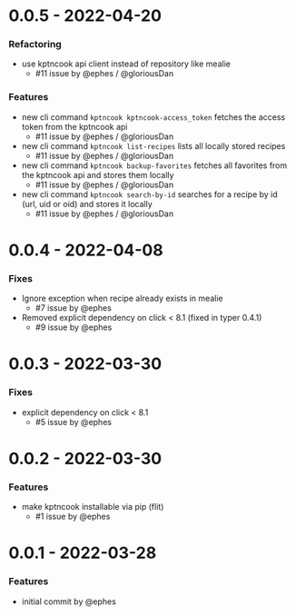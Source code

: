 0.0.5 - 2022-04-20
==================
### Refactoring
 - use kptncook api client instead of repository like mealie
    - #11 issue by @ephes / @gloriousDan
### Features
 - new cli command `kptncook kptncook-access_token` fetches the access token from the kptncook api
    - #11 issue by @ephes / @gloriousDan
 - new cli command `kptncook list-recipes` lists all locally stored recipes
    - #11 issue by @ephes / @gloriousDan
 - new cli command `kptncook backup-favorites` fetches all favorites from the kptncook api and stores them locally
    - #11 issue by @ephes / @gloriousDan
 - new cli command `kptncook search-by-id` searches for a recipe by id (url, uid or oid) and stores it locally
    - #11 issue by @ephes / @gloriousDan

0.0.4 - 2022-04-08
==================
### Fixes
 - Ignore exception when recipe already exists in mealie
    - #7 issue by @ephes
 - Removed explicit dependency on click < 8.1 (fixed in typer 0.4.1)
    - #9 issue by @ephes

0.0.3 - 2022-03-30
==================
### Fixes
 - explicit dependency on click < 8.1
    - #5 issue by @ephes

0.0.2 - 2022-03-30
==================

### Features
 - make kptncook installable via pip (flit)
    - #1 issue by @ephes

0.0.1 - 2022-03-28
==================

### Features
 - initial commit by @ephes
